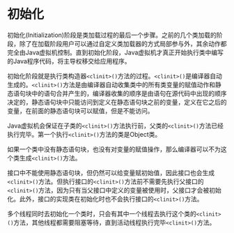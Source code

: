 # 初始化

初始化(Initialization)阶段是类加载过程的最后一个步骤。之前的几个类加载的阶段，除了在加载阶段用户可以通过自定义类加载器的方式局部参与外，其余动作都完全由Java虚拟机控制。直到初始化阶段，Java虚拟机才真正开始执行类中编写的Java程序代码，将主导权移交给应用程序。

初始化阶段就是执行类构造器`<clinit>()`方法的过程。`<clinit>()`是编译器自动生成的。`<clinit>()`方法是由编译器自动收集类中的所有类变量的赋值动作和静态语句块中的语句合并产生的，编译器收集的顺序是由语句在源代码中出现的顺序决定的，静态语句块中只能访问到定义在静态语句块之前的变量，定义在它之后的变量，在前面的静态语句块可以赋值，但是不能访问。

Java虚拟机会保证在子类的`<clinit>()`方法执行前，父类的`<clinit>()`方法已经执行完毕。第一个执行`<clinit>()`方法的类是Object类。

如果一个类中没有静态语句块，也没有对变量的赋值操作，那么编译器可以不为这个类生成`<clinit>()`方法。

接口中不能使用静态语句块，但仍然可以给变量赋初始值，因此接口也会生成`<clinit>()`方法。但执行接口的`<clinit>()`方法前不需要先执行父接口的`<clinit>()`方法，因为只有当父接口中定义的变量被使用时，父接口才会被初始化。此外，接口的实现类在初始化时也不会执行接口的`<clinit>()`方法。

多个线程同时去初始化一个类时，只会有其中一个线程去执行这个类的`<clinit>()`方法，其他线程都需要阻塞等待，直到活动线程执行完毕`<clinit>()`方法。

